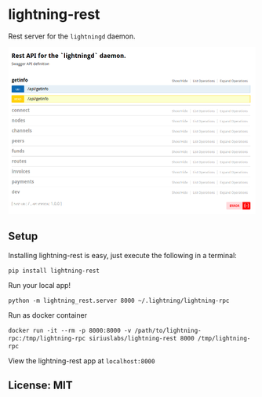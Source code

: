 # lightning-rest

Rest server for the `lightningd` daemon.

![screenshot](resources/snapshot_2018-02-28_093049.png)

## Setup

Installing lightning-rest is easy, just execute the following in a terminal:


```shell
pip install lightning-rest
```

Run your local app!
```shell
python -m lightning_rest.server 8000 ~/.lightning/lightning-rpc
```

Run as docker container
```shell
docker run -it --rm -p 8000:8000 -v /path/to/lightning-rpc:/tmp/lightning-rpc siriuslabs/lightning-rest 8000 /tmp/lightning-rpc
```

View the lightning-rest app at `localhost:8000`


## License: MIT